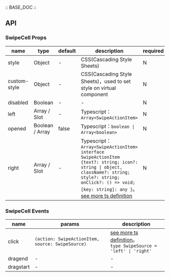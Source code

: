 :: BASE_DOC ::

## API

### SwipeCell Props

name | type | default | description | required
-- | -- | -- | -- | --
style | Object | - | CSS(Cascading Style Sheets) | N
custom-style | Object | - | CSS(Cascading Style Sheets)，used to set style on virtual component | N
disabled | Boolean | - | \- | N
left | Array / Slot | - | Typescript：`Array<SwipeActionItem>` | N
opened | Boolean / Array | false | Typescript：`boolean \| Array<boolean>` | N
right | Array / Slot | - | Typescript：`Array<SwipeActionItem>` `interface SwipeActionItem {text?: string; icon?: string \| object, className?: string; style?: string; onClick?: () => void; [key: string]: any }`。[see more ts definition](https://github.com/Tencent/tdesign-miniprogram/tree/develop/src/swipe-cell/type.ts) | N

### SwipeCell Events

name | params | description
-- | -- | --
click | `(action: SwipeActionItem, source: SwipeSource)` | [see more ts definition](https://github.com/Tencent/tdesign-miniprogram/tree/develop/src/swipe-cell/type.ts)。<br/>`type SwipeSource = 'left' \| 'right'`<br/>
dragend | \- | \-
dragstart | \- | \-
